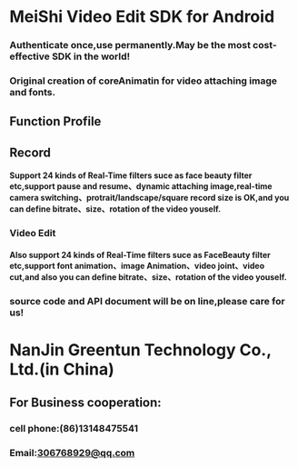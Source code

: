 
# MeiShi Video Edit SDK for Android
### Authenticate once,use permanently.May be the most cost-effective SDK in the world!
### Original creation of coreAnimatin for video attaching image and fonts.
## Function Profile
## Record
#### Support 24 kinds of Real-Time filters suce as face beauty filter etc,support pause and resume、dynamic attaching image,real-time camera switching、protrait/landscape/square record size is OK,and you can define bitrate、size、rotation of the video youself.
### Video Edit 
#### Also support 24 kinds of Real-Time filters suce as FaceBeauty filter etc,support font animation、image Animation、video joint、video cut,and also you can define bitrate、size、rotation of the video youself.
### source code and API document will be on line,please care for us!

# NanJin Greentun Technology Co., Ltd.(in China)
## For Business cooperation:
### cell phone:(86)13148475541
### Email:306768929@qq.com

